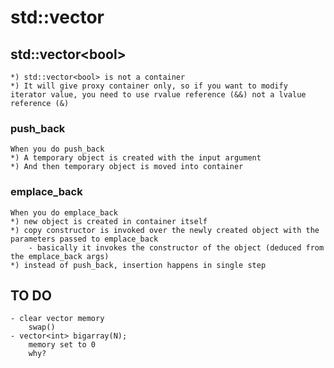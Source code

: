 # std::vector

## std::vector\<bool\>

    *) std::vector<bool> is not a container
    *) It will give proxy container only, so if you want to modify iterator value, you need to use rvalue reference (&&) not a lvalue reference (&)

### push_back

    When you do push_back
    *) A temporary object is created with the input argument
    *) And then temporary object is moved into container

### emplace_back

    When you do emplace_back
    *) new object is created in container itself
    *) copy constructor is invoked over the newly created object with the parameters passed to emplace_back
        - basically it invokes the constructor of the object (deduced from the emplace_back args)
    *) instead of push_back, insertion happens in single step

## TO DO

    - clear vector memory
        swap() 
    - vector<int> bigarray(N);
        memory set to 0
        why?

